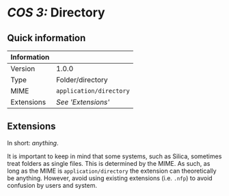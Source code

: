# *COS 3:* Directory

## Quick information

| Information |                           |
| ----------- | ------------------------- |
| Version     | 1.0.0                     |
| Type        | Folder/directory          |
| MIME        | `application/directory`   |
| Extensions  | *See 'Extensions'*        |

## Extensions

In short: *anything*.

It is important to keep in mind that some systems, such as Silica, sometimes treat folders as single files. This is determined by the MIME. As such, as long as the MIME is `application/directory` the extension can theoretically be anything. However, avoid using existing extensions (i.e. `.nfp`) to avoid confusion by users and system.
